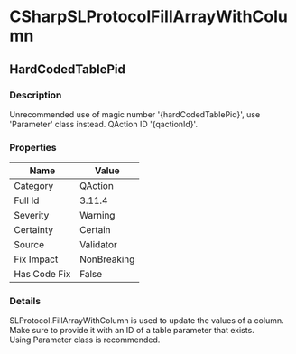 ﻿---  
uid: Validator_3_11_4  
---

# CSharpSLProtocolFillArrayWithColumn

## HardCodedTablePid

### Description

Unrecommended use of magic number '{hardCodedTablePid}', use 'Parameter' class instead. QAction ID '{qactionId}'.

### Properties

| Name         | Value       |
| ------------ | ----------- |
| Category     | QAction     |
| Full Id      | 3.11.4      |
| Severity     | Warning     |
| Certainty    | Certain     |
| Source       | Validator   |
| Fix Impact   | NonBreaking |
| Has Code Fix | False       |

### Details

SLProtocol.FillArrayWithColumn is used to update the values of a column.  
Make sure to provide it with an ID of a table parameter that exists.  
Using Parameter class is recommended.

